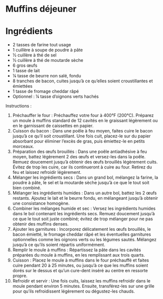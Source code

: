 # Muffins déjeuner

# Ingrédients

- 2 tasses de farine tout usage
- 1 cuillère à soupe de poudre à pâte
- ½ cuillère à thé de sel
- ½ cuillère à thé de moutarde sèche
- 6 gros œufs
- 1 tasse de lait
- ¼ tasse de beurre non salé, fondu
- 8 tranches de bacon, cuites jusqu’à ce qu’elles soient croustillantes et émiettées
- 1 tasse de fromage cheddar râpé
- Optionnel : ¼ tasse d’oignons verts hachés

Instructions :

1. Préchauffer le four : Préchauffez votre four à 400°F (200°C). Préparez un moule à muffins standard de 12 cavités en le graissant légèrement ou en le garnissant de caissettes en papier.
2. Cuisson du bacon : Dans une poêle à feu moyen, faites cuire le bacon jusqu’à ce qu’il soit croustillant. Une fois cuit, placez-le sur du papier absorbant pour éliminer l’excès de gras, puis émiettez-le en petits morceaux.
3. Préparation des œufs brouillés : Dans une poêle antiadhésive à feu moyen, battez légèrement 2 des œufs et versez-les dans la poêle. Remuez doucement jusqu’à obtenir des œufs brouillés légèrement cuits. Évitez de trop les cuire, car ils continueront à cuire au four. Retirez du feu et laissez refroidir légèrement.
4. Mélanger les ingrédients secs : Dans un grand bol, mélangez la farine, la poudre à pâte, le sel et la moutarde sèche jusqu’à ce que le tout soit bien combiné.
5. Mélanger les ingrédients humides : Dans un autre bol, battez les 2 œufs restants. Ajoutez le lait et le beurre fondu, en mélangeant jusqu’à obtenir une consistance homogène.
6. Combiner les mélanges humide et sec : Versez les ingrédients humides dans le bol contenant les ingrédients secs. Remuez doucement jusqu’à ce que le tout soit juste combiné; évitez de trop mélanger pour ne pas obtenir des muffins denses.
7. Ajouter les garnitures : Incorporez délicatement les œufs brouillés, le bacon émietté, le fromage cheddar râpé et les éventuelles garnitures optionnelles comme les oignons verts ou les légumes sautés. Mélangez jusqu’à ce qu’ils soient répartis uniformément.
8. Remplir le moule à muffins : Répartissez la pâte dans les cavités préparées du moule à muffins, en les remplissant aux trois quarts.
9. Cuisson : Placez le moule à muffins dans le four préchauffé et faites cuire pendant 20 à 25 minutes, ou jusqu’à ce que les muffins soient dorés sur le dessus et qu’un cure-dent inséré au centre en ressorte propre.
10. Refroidir et servir : Une fois cuits, laissez les muffins refroidir dans le moule pendant environ 5 minutes. Ensuite, transférez-les sur une grille pour qu’ils refroidissent légèrement ou dégustez-les chauds.
